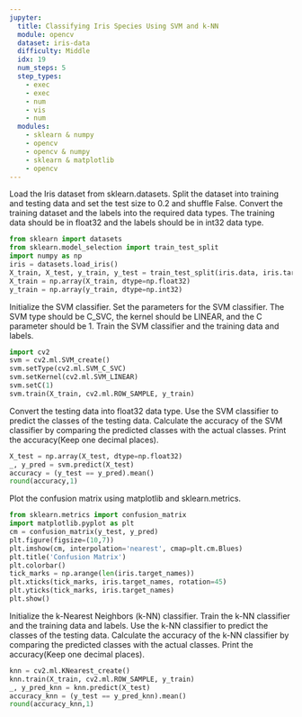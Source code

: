 ```yaml
---
jupyter:
  title: Classifying Iris Species Using SVM and k-NN
  module: opencv
  dataset: iris-data
  difficulty: Middle
  idx: 19
  num_steps: 5
  step_types:
    - exec
    - exec
    - num
    - vis
    - num
  modules: 
    - sklearn & numpy
    - opencv 
    - opencv & numpy
    - sklearn & matplotlib 
    - opencv
---
```


Load the Iris dataset from sklearn.datasets. Split the dataset into training and testing data and set the test size to 0.2 and shuffle False. Convert the training dataset and the labels into the required data types. The training data should be in float32 and the labels should be in int32 data type.
```python
from sklearn import datasets
from sklearn.model_selection import train_test_split
import numpy as np
iris = datasets.load_iris()
X_train, X_test, y_train, y_test = train_test_split(iris.data, iris.target, test_size=0.2, shuffle=False)
X_train = np.array(X_train, dtype=np.float32)
y_train = np.array(y_train, dtype=np.int32)
```

Initialize the SVM classifier. Set the parameters for the SVM classifier. The SVM type should be C_SVC, the kernel should be LINEAR, and the C parameter should be 1. Train the SVM classifier and the training data and labels.
```python
import cv2
svm = cv2.ml.SVM_create()
svm.setType(cv2.ml.SVM_C_SVC)
svm.setKernel(cv2.ml.SVM_LINEAR)
svm.setC(1)
svm.train(X_train, cv2.ml.ROW_SAMPLE, y_train)
```

Convert the testing data into float32 data type. Use the SVM classifier to predict the classes of the testing data. Calculate the accuracy of the SVM classifier by comparing the predicted classes with the actual classes. Print the accuracy(Keep one decimal places).
```python
X_test = np.array(X_test, dtype=np.float32)
_, y_pred = svm.predict(X_test)
accuracy = (y_test == y_pred).mean()
round(accuracy,1)
```

Plot the confusion matrix using matplotlib and sklearn.metrics.
```python
from sklearn.metrics import confusion_matrix
import matplotlib.pyplot as plt
cm = confusion_matrix(y_test, y_pred)
plt.figure(figsize=(10,7))
plt.imshow(cm, interpolation='nearest', cmap=plt.cm.Blues)
plt.title('Confusion Matrix')
plt.colorbar()
tick_marks = np.arange(len(iris.target_names))
plt.xticks(tick_marks, iris.target_names, rotation=45)
plt.yticks(tick_marks, iris.target_names)
plt.show()
```

Initialize the k-Nearest Neighbors (k-NN) classifier. Train the k-NN classifier and the training data and labels. Use the k-NN classifier to predict the classes of the testing data. Calculate the accuracy of the k-NN classifier by comparing the predicted classes with the actual classes. Print the accuracy(Keep one decimal places).
```python
knn = cv2.ml.KNearest_create()
knn.train(X_train, cv2.ml.ROW_SAMPLE, y_train)
_, y_pred_knn = knn.predict(X_test)
accuracy_knn = (y_test == y_pred_knn).mean()
round(accuracy_knn,1)
```
